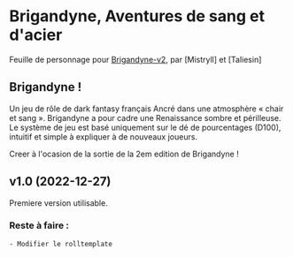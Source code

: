 # Brigandyne, Aventures de sang et d'acier

Feuille de personnage pour [Brigandyne-v2](https://brigandyne.wordpress.com/), par [Mistryll] et [Taliesin]

## Brigandyne !

Un jeu de rôle de dark fantasy français
Ancré dans une atmosphère « chair et sang ».
Brigandyne a pour cadre une Renaissance sombre et périlleuse.
Le système de jeu est basé uniquement sur le dé de pourcentages (D100), intuitif et simple à expliquer à de nouveaux joueurs.

Creer à l'ocasion de la sortie de la 2em edition de Brigandyne !


## v1.0 (2022-12-27)

Premiere version utilisable.


### Reste à faire :

    - Modifier le rolltemplate
